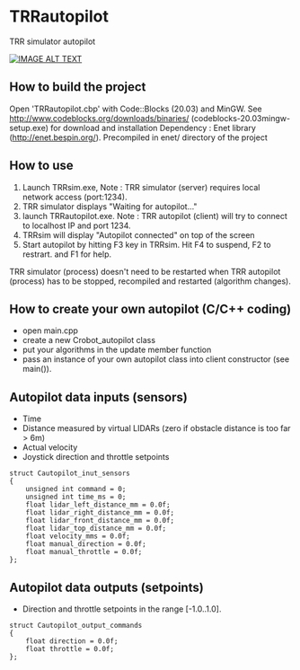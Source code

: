 # TRRautopilot
 TRR simulator autopilot
 
[![IMAGE ALT TEXT](http://img.youtube.com/vi/Oe0HFSuLpZk/0.jpg)](http://www.youtube.com/watch?v=Oe0HFSuLpZk "TRRsim")

## How to build the project
Open 'TRRautopilot.cbp' with Code::Blocks (20.03) and MinGW. 
See http://www.codeblocks.org/downloads/binaries/ (codeblocks-20.03mingw-setup.exe) for download and installation
Dependency : Enet library (http://enet.bespin.org/). Precompiled in enet/ directory of the project

## How to use
1) Launch TRRsim.exe,
 Note : TRR simulator (server) requires local network access (port:1234).
2) TRR simulator displays "Waiting for autopilot..."
3) launch TRRautopilot.exe.
 Note : TRR autopilot (client) will try to connect to localhost IP and port 1234.
4) TRRsim will display "Autopilot connected" on top of the screen
5) Start autopilot by hitting F3 key in TRRsim. Hit F4 to suspend, F2 to restrart. and F1 for help.

TRR simulator (process) doesn't need to be restarted when TRR autopilot (process) has to be stopped, recompiled and restarted (algorithm changes).

## How to create your own autopilot (C/C++ coding)
* open main.cpp
* create a new Crobot_autopilot class
* put your algorithms in the update member function
* pass an instance of your own autopilot class into client constructor (see main()).

## Autopilot data inputs (sensors)
* Time
* Distance measured by virtual LIDARs (zero if obstacle distance is too far > 6m)
* Actual velocity
* Joystick direction and throttle setpoints
```
struct Cautopilot_inut_sensors
{
    unsigned int command = 0;
    unsigned int time_ms = 0;
    float lidar_left_distance_mm = 0.0f;
    float lidar_right_distance_mm = 0.0f;
    float lidar_front_distance_mm = 0.0f;
    float lidar_top_distance_mm = 0.0f;
    float velocity_mms = 0.0f;
    float manual_direction = 0.0f;
    float manual_throttle = 0.0f;
};
```

## Autopilot data outputs (setpoints)
* Direction and throttle setpoints in the range [-1.0..1.0].

```
struct Cautopilot_output_commands
{
    float direction = 0.0f;
    float throttle = 0.0f;
};
```
